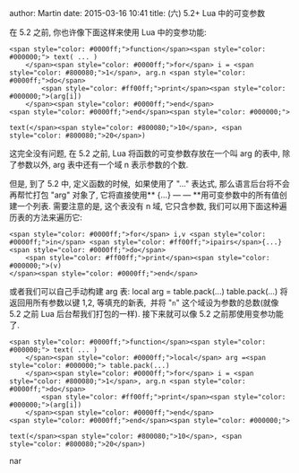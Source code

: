 author: Martin
date: 2015-03-16 10:41
title: (六) 5.2+ Lua 中的可变参数

在 5.2 之前, 你也许像下面这样来使用 Lua 中的变参功能:





    <span style="color: #0000ff;">function</span><span style="color: #000000;"> text( ... )
        </span><span style="color: #0000ff;">for</span> i = <span style="color: #800080;">1</span>, arg.n <span style="color: #0000ff;">do</span>
            <span style="color: #ff00ff;">print</span><span style="color: #000000;">(arg[i])
        </span><span style="color: #0000ff;">end</span>
    <span style="color: #0000ff;">end</span><span style="color: #000000;">

    text(</span><span style="color: #800080;">10</span>, <span style="color: #800080;">20</span>)







这完全没有问题, 在 5.2 之前, Lua 将函数的可变参数存放在一个叫 arg 的表中, 除了参数以外, arg 表中还有一个域 n 表示参数的个数.

但是, 到了 5.2 中, 定义函数的时候,  如果使用了 "..." 表达式, 那么语言后台将不会再帮忙打包 "arg" 对象了, 它将直接使用** {...} — — **用可变参数中的所有值创建一个列表.
需要注意的是, 这个表没有 n 域, 它只含参数, 我们可以用下面这种遍历表的方法来遍历它:





    <span style="color: #0000ff;">for</span> i,v <span style="color: #0000ff;">in</span> <span style="color: #ff00ff;">ipairs</span>{...} <span style="color: #0000ff;">do</span>
        <span style="color: #ff00ff;">print</span><span style="color: #000000;">(v)
    </span><span style="color: #0000ff;">end</span>







或者我们可以自己手动构建 arg 表: local arg = table.pack(...)
table.pack(...) 将返回用所有参数以键 1,2, 等填充的新表,  并将 "`n`" 这个域设为参数的总数(就像 5.2 之前 Lua 后台帮我们打包的一样).
接下来就可以像 5.2 之前那使用变参功能了.





    <span style="color: #0000ff;">function</span><span style="color: #000000;"> text( ... )
        </span><span style="color: #0000ff;">local</span> arg =<span style="color: #000000;"> table.pack(...)
        </span><span style="color: #0000ff;">for</span> i = <span style="color: #800080;">1</span>, arg.n <span style="color: #0000ff;">do</span>
            <span style="color: #ff00ff;">print</span><span style="color: #000000;">(arg[i])
        </span><span style="color: #0000ff;">end</span>
    <span style="color: #0000ff;">end</span><span style="color: #000000;">

    text(</span><span style="color: #800080;">10</span>, <span style="color: #800080;">20</span>)



nar

